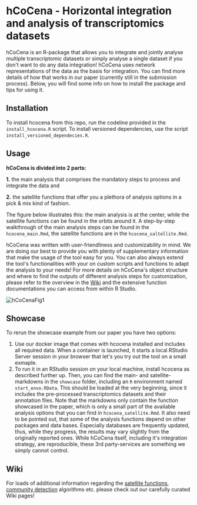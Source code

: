 # hCoCena - Horizontal integration and analysis of transcriptomics datasets

hCoCena is an R-package that allows you to integrate and jointly analyse multiple transcriptomic datasets or simply analyse a single dataset if you don't want to do any data integration! hCoCena uses network representations of the data as the basis for integration. You can find more details of how that works in our paper (currently still in the submission process). Below, you will find some info on how to install the package and tips for using it. 

## Installation
To install hcocena from this repo, run the codeline provided in the `install_hcocena.R` script.
To install versioned dependencies, use the script `install_versioned_dependecies.R`.

## Usage
**hCoCena is divided into 2 parts:** 

**1.** the main analysis that comprises the mandatory steps to process and integrate the data and

**2.** the satellite functions that offer you a plethora of analysis options in a pick & mix kind of fashion. 

The figure below illustrates this: the main analysis is at the center, while the satellite functions can be found in the orbits around it. 
A step-by-step walkthrough of the main analysis steps can be found in the `hcocena_main.Rmd`, the satellite functions are in the `hcocena_saltellite.Rmd`. 

hCoCena was written with user-friendliness and customizability in mind. We are doing our best to provide you with plenty of supplementary information that make the usage of the tool easy for you. You can also always extend the tool's functionalities with your on custom scripts and functions to adapt the analysis to your needs! For more details on hCoCena's object structure and where to find the outputs of different analysis steps for customization, please refer to the overview in the [Wiki](https://github.com/MarieOestreich/hCoCena/wiki/Structure-of-the-hcobject) and the extensive function documentations you can access from within R Studio.


![hCoCenaFig1](https://user-images.githubusercontent.com/50077786/158609782-2048c06e-0420-4c3f-8680-5d99f91d6905.jpg)

## Showcase
To rerun the showcase example from our paper you have two options:
1) Use our docker image that comes with hcocena installed and includes all required data. When a container is launched, it starts a local RStudio Server session in your browser that let's you try out the tool on a small exmaple.
2) To run it in an RStudio session on your local machine, install hcocena as described further up. Then, you can find the main- and satellite-markdowns in the `showcase` folder, including an `R` environment named `start_envo.RData`. This should be loaded at the very beginning, since it includes the pre-processed transcriptomics datasets and their annotation files. Note that the markdowns only contain the function showcased in the paper, which is only a small part of the available analysis options that you can find in `hcocena_satellite.Rmd`. It also need to be pointed out, that some of the analysis functions depend on other packages and data bases. Especially databases are frequently updated, thus, while they progress, the results may vary slightly from the originally reported ones. While hCoCena itself, including it's integration strategy, are reproducible, these 3rd party-services are something we simply cannot control.

## Wiki
For loads of additional information regarding the [satellite functions](https://github.com/MarieOestreich/hCoCena/wiki/Satellite-Functions), [community detection](https://github.com/MarieOestreich/hCoCena/wiki/Background-Info-on-the-Community-Detection-Algorithms) algorithms etc. please check out our carefully curated Wiki pages!
